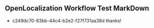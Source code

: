 ## OpenLocalization Workflow Test MarkDown
* c249dc70-83bb-44c4-b2e2-f27f731aa38d 
thanks!<!--HONumber=Mar16_HO2-->
